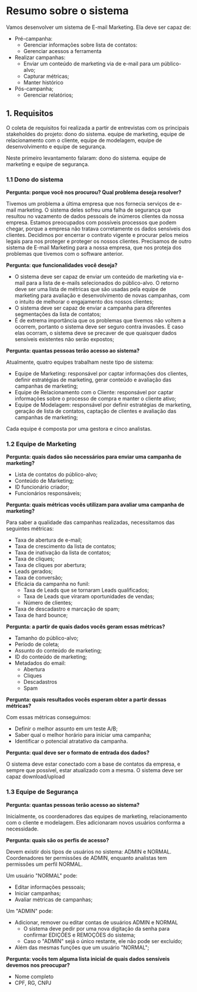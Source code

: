 # Resumo sobre o sistema

Vamos desenvolver um sistema de E-mail Marketing. Ela deve ser capaz de:

- Pré-campanha:
    * Gerenciar informações sobre lista de contatos:
    * Gerenciar acessos a ferramenta
- Realizar campanhas: 
    * Enviar um conteúdo de marketing via de e-mail para um público-alvo;
    * Capturar métricas;
    * Manter histórico
- Pós-campanha;
    * Gerenciar relatórios;

## 1. Requisitos

O coleta de requisitos foi realizada a partir de entrevistas com os principais stakeholdes do projeto: dono do sistema. equipe de marketing, equipe de relacionamento com o cliente, equipe de modelagem, equipe de desenvolvimento e equipe de segurança.

Neste primeiro levantamento falaram: dono do sistema. equipe de marketing e equipe de segurança.

### 1.1 Dono do sistema

__Pergunta: porque você nos procurou? Qual problema deseja resolver?__

Tivemos um problema a última empresa que nos fornecia serviços de e-mail marketing. O sistema deles sofreu uma falha de segurança que resultou no vazamento de dados pessoais de inúmeros clientes da nossa empresa. Estamos preocupados com possíveis processos que podem chegar, porque a empresa não tratava corretamente os dados sensíveis dos clientes. Decidimos por encerrar o contrato vigente e procurar pelos meios legais para nos proteger e proteger os nossos clientes. Precisamos de outro sistema de E-mail Marketing para a nossa empresa, que nos proteja dos problemas que tivemos com o software anterior.

__Pergunta: que funcionalidades você deseja?__

- O sistema deve ser capaz de enviar um conteúdo de marketing via e-mail para a lista de e-mails selecionados do público-alvo. O retorno deve ser uma lista de métricas que são usadas pela equipe de marketing para avaliação e desenvolvimento de novas campanhas, com o intuito de melhorar o engajamento dos nossos clientes;
- O sistema deve ser capaz de enviar a campanha para diferentes segmentações da lista de contatos;
- É de extrema importância que os problemas que tivemos não voltem a ocorrem, portanto o sistema deve ser seguro contra invasões. E caso elas ocorram, o sistema deve se precaver de que quaisquer dados sensíveis existentes não serão expostos;

__Pergunta: quantas pessoas terão acesso ao sistema?__

Atualmente, quatro equipes trabalham neste tipo de sistema:

- Equipe de Marketing: responsável por captar informações dos clientes, definir estratégias de marketing, gerar conteúdo e avaliação das campanhas de marketing;
- Equipe de Relacionamento com o Cliente: responsável por captar informações sobre o processo de compra e manter o cliente ativo;
- Equipe de Modelagem: responsável por definir estratégias de marketing, geração de lista de contatos, captação de clientes e avaliação das campanhas de marketing;

Cada equipe é composta por uma gestora e cinco analistas.

### 1.2 Equipe de Marketing

__Pergunta: quais dados são necessários para enviar uma campanha de marketing?__

- Lista de contatos do público-alvo;
- Conteúdo de Marketing;
- ID funcionário criador;
- Funcionários responsáveis;

__Pergunta: quais métricas vocês utilizam para avaliar uma campanha de marketing?__

Para saber a qualidade das campanhas realizadas, necessitamos das seguintes métricas:
- Taxa de abertura de e-mail;
- Taxa de crescimento da lista de contatos;
- Taxa de inativação da lista de contatos;
- Taxa de cliques;
- Taxa de cliques por abertura;
- Leads gerados;
- Taxa de conversão;
- Eficácia da campanha no funil:
    * Taxa de Leads que se tornaram Leads qualificados;
    * Taxa de Leads que viraram oportunidades de vendas;
    * Número de clientes;
- Taxa de descadastro e marcação de spam;
- Taxa de hard bounce;

__Pergunta: a partir de quais dados vocês geram essas métricas?__

- Tamanho do público-alvo;
- Período de coleta;
- Assunto do conteúdo de marketing;
- ID do conteúdo de marketing;
- Metadados do email:
    * Abertura
    * Cliques
    * Descadastros
    * Spam

__Pergunta: quais resultados vocês esperam obter a partir dessas métricas?__

Com essas métricas conseguimos:
- Definir o melhor assunto em um teste A/B;
- Saber qual o melhor horário para iniciar uma campanha;
- Identificar o potencial atratativo da campanha.

__Pergunta: qual deve ser o formato de entrada dos dados?__

O sistema deve estar conectado com a base de contatos da empresa, e sempre que possível, estar atualizado com a mesma. O sistema deve ser capaz download/upload

### 1.3 Equipe de Segurança

__Pergunta: quantas pessoas terão acesso ao sistema?__

Inicialmente, os coordenadores das equipes de marketing, relacionamento com o cliente e modelagem. Eles adicionaram novos usuários conforma a necessidade.

__Pergunta: quais são os perfis de acesso?__

Devem existir dois tipos de usuários no sistema: ADMIN e NORMAL. Coordenadores ter permissões de ADMIN, enquanto analistas tem permissões um perfil NORMAL.

Um usuário "NORMAL" pode:
- Editar informações pessoais;
- Iniciar campanhas;
- Avaliar métricas de campanhas;

Um "ADMIN" pode:
- Adicionar, remover ou editar contas de usuários ADMIN e NORMAL
    * O sistema deve pedir por uma nova digitação da senha para confirmar EDIÇÕES e REMOÇÕES do sistema;
    * Caso o "ADMIN" sejá o único restante, ele não pode ser excluído;
- Além das mesmas funções que um usuário "NORMAL";

__Pergunta: vocês tem alguma lista inicial de quais dados sensíveis devemos nos preocupar?__

- Nome completo
- CPF, RG, CNPJ